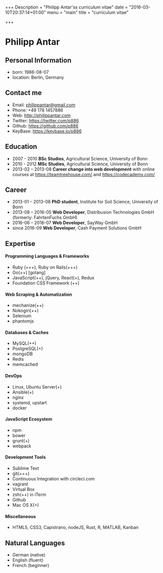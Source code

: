 +++
Description = "Philipp Antar'ss curriculum vitae"
date = "2016-03-10T20:37:14+01:00"
menu = "main"
title = "curriculum vitae"

+++
# Philipp Antar

## Personal Information
- born: 1986-08-07
- location: Berlin, Germany

## Contact me
- Email: philippantar@gmail.com
- Phone: +49 178 1457886
- Web: http://philippantar.com
- Twitter: https://twitter.com/p886
- Github: https://github.com/p886
- KeyBase: https://keybase.io/p886

## Education
- 2007 - 2010 **BSc Studies**, Agricultural Science, University of Bonn
- 2010 - 2012 **MSc Studies**, Agricultural Science, University of Bonn
- 2013-02 – 2013-08 **Career change into web development** with online courses at https://teamtreehouse.com/ and https://codecademy.com/

## Career
- 2013-01 – 2013-08 **PhD student**, Institute for Soil Science, University of Bonn
- 2013-08 – 2016-05 **Web Developer**, Distribusion Technologies GmbH (formerly: FahrtenFuchs GmbH)
- 2016-06 – 2016-07 **Web Developer**, SayWay GmbH
- since 2016-09 **Web Developer**, Cash Payment Solutions GmbH

## Expertise
#### Programming Languages & Frameworks
  - Ruby (+++), Ruby on Rails(+++)
  - Go(++) [golang]
  - JavaScript(++), jQuery, React(+), Redux
  - Foundation CSS Framework (++)

#### Web Scraping & Automatization
  - mechanize(++)
  - Nokogiri(++)
  - Selenium
  - phantomjs

#### Databases & Caches
  - MySQL(++)
  - PostgreSQL(+)
  - mongoDB
  - Redis
  - memcached

#### DevOps
  - Linux, Ubuntu Server(+)
  - Ansible(+)
  - nginx
  - systemd, upstart
  - docker

#### JavaScript Ecosystem
  - npm
  - bower
  - grunt(+)
  - webpack

#### Development Tools
  - Sublime Text
  - git(+++)
  - Continuous Integration with circleci.com
  - vagrant
  - Virtual Box
  - zsh(++) in iTerm
  - Github
  - Mac OS X(+)

#### Miscellaneous
  - HTML5, CSS3, Capistrano, nodeJS, Rust, R, MATLAB, Kanban

## Natural Languages
- German (native)
- English (fluent)
- French (beginner)
